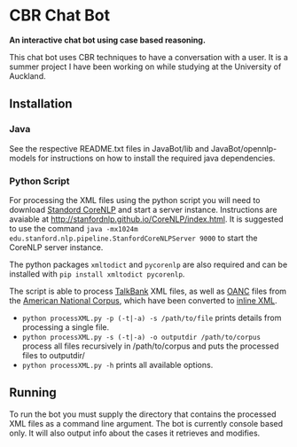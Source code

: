 # CBR Chat Bot

**An interactive chat bot using case based reasoning.**

This chat bot uses CBR techniques to have a conversation with a user.
It is a summer project I have been working on while studying at the University
of Auckland.


## Installation
### Java
See the respective README.txt files in JavaBot/lib and JavaBot/opennlp-models
for instructions on how to install the required java dependencies.

### Python Script
For processing the XML files using the python script you will need to download
[Standord CoreNLP](http://stanfordnlp.github.io/CoreNLP/) and start a server
instance. Instructions are avaiable at
<http://stanfordnlp.github.io/CoreNLP/index.html>.
It is suggested to use the command
`java -mx1024m edu.stanford.nlp.pipeline.StanfordCoreNLPServer 9000`
to start the CoreNLP server instance.

The python packages `xmltodict` and `pycorenlp` are also required and can be
installed with `pip install xmltodict pycorenlp`.

The script is able to process [TalkBank](http://talkbank.org/ "TalkBank") XML
files, as well as [OANC](http://www.anc.org/data/oanc/contents/) files from the
[American National Corpus](http://www.anc.org/ "ANC"), which have been converted
to [inline XML](http://www.anc.org/software/anc-tool/ "ANC Conversion Tool").

* `python processXML.py -p (-t|-a) -s /path/to/file` prints details from
processing a single file.
* `python processXML.py -s (-t|-a) -o outputdir /path/to/corpus` process all files
recursively in /path/to/corpus and puts the processed files to outputdir/
* `python processXML.py -h` prints all available options.


## Running
To run the bot you must supply the directory that contains the processed XML
files as a command line argument.
The bot is currently console based only. It will also output info about the
cases it retrieves and modifies.
